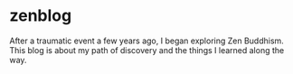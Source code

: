 # zenblog
After a traumatic event a few years ago, I began exploring Zen Buddhism.
This blog is about my path of discovery and the things I learned along the
way.
